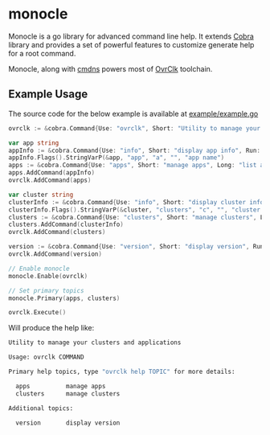 # monocle

Monocle is a go library for advanced command line help. It extends [Cobra](https://github.com/spf13/cobra) library and provides a set of powerful features to customize generate help for a root command.

Monocle, along with [cmdns](https://github.com/gosuri/cmdns) powers most of [OvrClk](http://ovrclk.com) toolchain.

## Example Usage

The source code for the below example is available at [example/example.go](example/example.go)

```go
ovrclk := &cobra.Command{Use: "ovrclk", Short: "Utility to manage your clusters and applications"}

var app string
appInfo := &cobra.Command{Use: "info", Short: "display app info", Run: runFunc}
appInfo.Flags().StringVarP(&app, "app", "a", "", "app name")
apps := &cobra.Command{Use: "apps", Short: "manage apps", Long: "list all apps", Run: runFunc}
apps.AddCommand(appInfo)
ovrclk.AddCommand(apps)

var cluster string
clusterInfo := &cobra.Command{Use: "info", Short: "display cluster info", Run: runFunc}
clusterInfo.Flags().StringVarP(&cluster, "clusters", "c", "", "cluster name")
clusters := &cobra.Command{Use: "clusters", Short: "manage clusters", Long: "list all clusters", Run: runFunc}
clusters.AddCommand(clusterInfo)
ovrclk.AddCommand(clusters)

version := &cobra.Command{Use: "version", Short: "display version", Run: runFunc}
ovrclk.AddCommand(version)

// Enable monocle
monocle.Enable(ovrclk)

// Set primary topics
monocle.Primary(apps, clusters)

ovrclk.Execute()
```

Will produce the help like:

```sh
Utility to manage your clusters and applications

Usage: ovrclk COMMAND 

Primary help topics, type "ovrclk help TOPIC" for more details:

  apps          manage apps
  clusters      manage clusters 

Additional topics:

  version       display version
```
